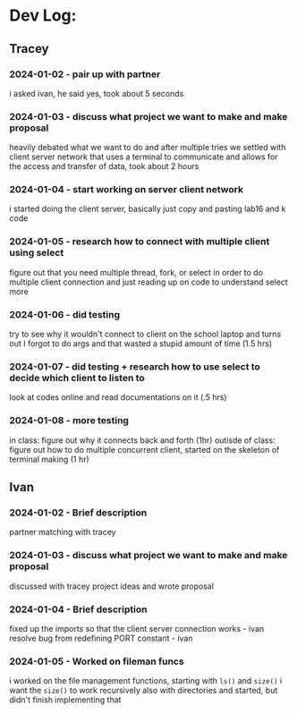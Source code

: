 # Dev Log:

## Tracey

### 2024-01-02 - pair up with partner
i asked ivan, he said yes, took about 5 seconds

### 2024-01-03 - discuss what project we want to make and make proposal
heavily debated what we want to do and after multiple tries we settled with client server network that uses
a terminal to communicate and allows for the access and transfer of data, took about 2 hours

### 2024-01-04 - start working on server client network
i started doing the client server, basically just copy and pasting lab16 and k code

### 2024-01-05 - research how to connect with multiple client using select
figure out that you need multiple thread, fork, or select in order to do multiple client connection and just reading
up on code to understand select more

### 2024-01-06 - did testing
try to see why it wouldn't connect to client on the school laptop and turns out I forgot to do args and that wasted
a stupid amount of time (1.5 hrs)

### 2024-01-07 - did testing + research how to use select to decide which client to listen to
look at codes online and read documentations on it (.5 hrs)

### 2024-01-08 - more testing
in class: figure out why it connects back and forth (1hr)
outisde of class: figure out how to do multiple concurrent client, started on the skeleton of terminal making (1 hr)

## Ivan

### 2024-01-02 - Brief description
partner matching with tracey

### 2024-01-03 - discuss what project we want to make and make proposal
discussed with tracey project ideas and wrote proposal

### 2024-01-04 - Brief description
fixed up the imports so that the client server connection works - ivan
resolve bug from redefining PORT constant - ivan

### 2024-01-05 - Worked on fileman funcs
i worked on the file management functions, starting with `ls()` and `size()`
i want the `size()` to work recursively also with directories and started, but didn't finish implementing that
